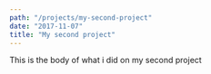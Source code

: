 ```yaml
---
path: "/projects/my-second-project"
date: "2017-11-07"
title: "My second project"
---
```


This is the body of what i did on my second project